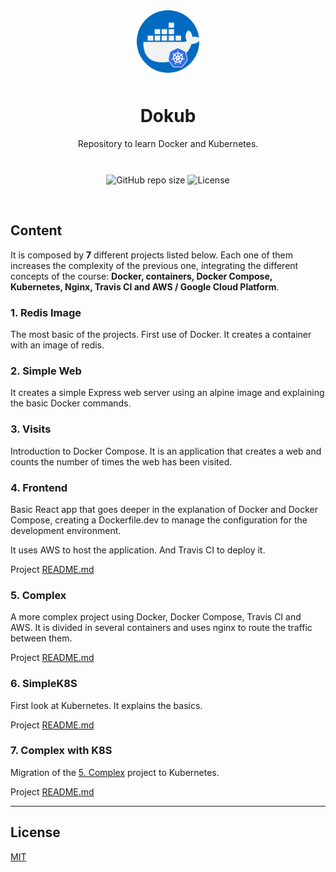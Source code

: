 <div align="center">
  <img src="media/dokub-logo.png" style="margin-bottom: 10px;" width="100"  height="100"/>
  
  <h1 align="center">Dokub</h1>
  <div style="margin-bottom: 10px;">
    Repository to learn Docker and Kubernetes.
  </div>

  <br />

  ![GitHub repo size](https://img.shields.io/github/repo-size/lhbelfanti/dokub?style=for-the-badge)
  ![License](https://img.shields.io/github/license/lhbelfanti/dokub?style=for-the-badge)
</div>

<br />

## Content
It is composed by __**7**__ different projects listed below. Each one of them increases the complexity of the previous one, integrating the different concepts of the course: **Docker, containers, Docker Compose, Kubernetes, Nginx, Travis CI and AWS / Google Cloud Platform**.

### 1. Redis Image
The most basic of the projects. First use of Docker. It creates a container with an image of redis.

### 2. Simple Web
It creates a simple Express web server using an alpine image and explaining the basic Docker commands.

### 3. Visits
Introduction to Docker Compose. It is an application that creates a web and counts the number of times the web has been visited.

### 4. Frontend
Basic React app that goes deeper in the explanation of Docker and Docker Compose, creating a Dockerfile.dev to manage the configuration for the development environment.

It uses AWS to host the application. And Travis CI to deploy it.

Project [README.md](./04-frontend/README.md)

### 5. Complex
A more complex project using Docker, Docker Compose, Travis CI and AWS. It is divided in several containers and uses nginx to route the traffic between them.

Project [README.md](./05-complex/README.md)

### 6. SimpleK8S
First look at Kubernetes. It explains the basics.

Project [README.md](./06-simplek8s/README.md)

### 7. Complex with K8S
Migration of the [5. Complex](#5.-complex) project to Kubernetes.

Project [README.md](./07-complex-with-k8s/README.md)

---
## License

[MIT](https://choosealicense.com/licenses/mit/)
